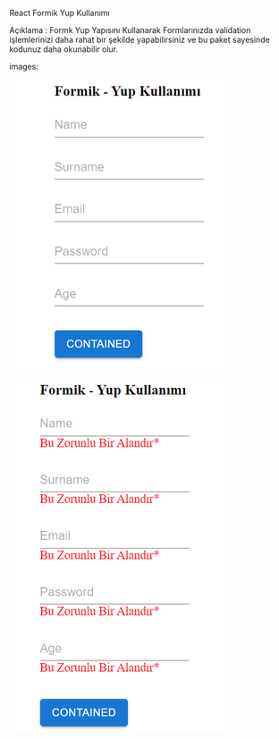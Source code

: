 React Formik Yup Kullanımı

Açıklama : Formk Yup Yapısını Kullanarak Formlarınızda validation işlemlerinizi daha rahat bir şekilde yapabilirsiniz ve bu paket sayesinde kodunuz daha okunabilir olur.

images:

![image-1](./img/one.png)

![image-2](./img/two.png)

